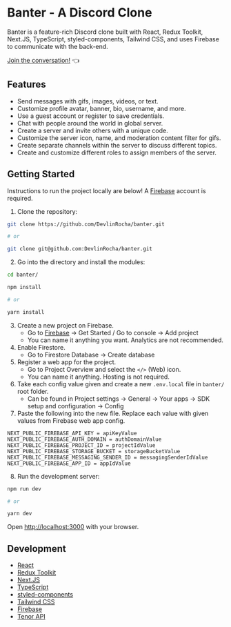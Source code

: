 # Banter - A Discord Clone

Banter is a feature-rich Discord clone built with React, Redux Toolkit, Next.JS, TypeScript, styled-components, Tailwind CSS, and uses Firebase to communicate with the back-end.

[Join the conversation!](https://banter-kappa.vercel.app/) 👈

## Features

- Send messages with gifs, images, videos, or text.
- Customize profile avatar, banner, bio, username, and more.
- Use a guest account or register to save credentials.
- Chat with people around the world in global server.
- Create a server and invite others with a unique code.
- Customize the server icon, name, and moderation content filter for gifs.
- Create separate channels within the server to discuss different topics.
- Create and customize different roles to assign members of the server.

## Getting Started

Instructions to run the project locally are below! A [Firebase](https://firebase.google.com/) account is required.

1. Clone the repository:

```bash
git clone https://github.com/DevlinRocha/banter.git

# or

git clone git@github.com:DevlinRocha/banter.git
```

2. Go into the directory and install the modules:

```bash
cd banter/

npm install

# or

yarn install
```

3. Create a new project on Firebase.
   - Go to [Firebase](https://firebase.google.com/) → Get Started / Go to console → Add project
   - You can name it anything you want. Analytics are not recommended.
4. Enable Firestore.
   - Go to Firestore Database → Create database
5. Register a web app for the project.
   - Go to Project Overview and select the `</>` (Web) icon.
   - You can name it anything. Hosting is not required.
6. Take each config value given and create a new `.env.local` file in `banter/` root folder.
   - Can be found in Project settings → General → Your apps → SDK setup and configuration → Config
7. Paste the following into the new file. Replace each value with given values from Firebase web app config.

```
NEXT_PUBLIC_FIREBASE_API_KEY = apiKeyValue
NEXT_PUBLIC_FIREBASE_AUTH_DOMAIN = authDomainValue
NEXT_PUBLIC_FIREBASE_PROJECT_ID = projectIdValue
NEXT_PUBLIC_FIREBASE_STORAGE_BUCKET = storageBucketValue
NEXT_PUBLIC_FIREBASE_MESSAGING_SENDER_ID = messagingSenderIdValue
NEXT_PUBLIC_FIREBASE_APP_ID = appIdValue
```

8. Run the development server:

```bash
npm run dev

# or

yarn dev
```

Open [http://localhost:3000](http://localhost:3000) with your browser.

## Development

- [React](https://reactjs.org/)
- [Redux Toolkit](https://redux-toolkit.js.org/)
- [Next.JS](https://nextjs.org/)
- [TypeScript](https://www.typescriptlang.org/)
- [styled-components](https://styled-components.com/)
- [Tailwind CSS](https://tailwindcss.com/)
- [Firebase](https://firebase.google.com/)
- [Tenor API](https://tenor.com/gifapi/)
